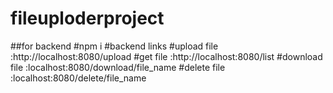 # fileuploderproject
##for backend
#npm i 
#backend links
#upload file :http://localhost:8080/upload
#get file :http://localhost:8080/list
#download file :localhost:8080/download/file_name
#delete file :localhost:8080/delete/file_name

